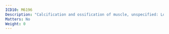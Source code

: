 ```yaml
---
ICD10: M6196
Description: "Calcification and ossification of muscle, unspecified: Lower leg"
Matters: No
Weight: 0
---
```

